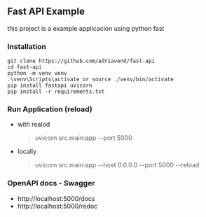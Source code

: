## Fast API Example

this project is a example applicacion using python fast

### Installation

```
git clone https://github.com/adriavend/fast-api
cd fast-api
python -m venv venv
.\venv\Scripts\activate or source ./venv/bin/activate
pip install fastapi uvicorn
pip install -r requirements.txt
```

### Run Application (reload)
* with realod
  > uvicorn src.main:app --port 5000
* locally
  > uvicorn src.main:app --host 0.0.0.0 --port 5000 --reload

### OpenAPI docs - Swagger
* http://localhost:5000/docs
* http://localhost:5000/redoc
